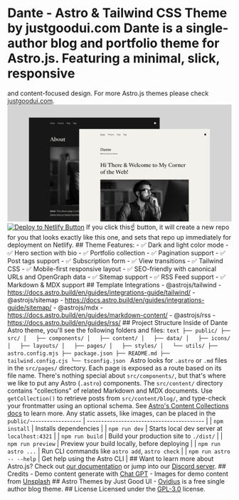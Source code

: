 # Dante - Astro & Tailwind CSS Theme by justgoodui.com Dante is a single-author blog and portfolio theme for Astro.js. Featuring a minimal, slick, responsive

and content-focused design. For more Astro.js themes please check [justgoodui.com](https://justgoodui.com/). ![Dante Astro.js Theme](public/dante-preview.jpg)
[![Deploy to Netlify
Button](https://www.netlify.com/img/deploy/button.svg)](https://app.netlify.com/start/deploy?repository=https://github.com/JustGoodUI/dante-astro-theme) If you
click this☝️ button, it will create a new repo for you that looks exactly like this one, and sets that repo up immediately for deployment on Netlify. ## Theme
Features: - ✅ Dark and light color mode - ✅ Hero section with bio - ✅ Portfolio collection - ✅ Pagination support - ✅ Post tags support - ✅ Subscription
form - ✅ View transitions - ✅ Tailwind CSS - ✅ Mobile-first responsive layout - ✅ SEO-friendly with canonical URLs and OpenGraph data - ✅ Sitemap support -
✅ RSS Feed support - ✅ Markdown & MDX support ## Template Integrations - @astrojs/tailwind - https://docs.astro.build/en/guides/integrations-guide/tailwind/ -
@astrojs/sitemap - https://docs.astro.build/en/guides/integrations-guide/sitemap/ - @astrojs/mdx - https://docs.astro.build/en/guides/markdown-content/ -
@astrojs/rss - https://docs.astro.build/en/guides/rss/ ## Project Structure Inside of Dante Astro theme, you'll see the following folders and files: `text ├──
public/ ├── src/ │   ├── components/ │   ├── content/ │   ├── data/ │   ├── icons/ │   ├── layouts/ │   ├── pages/ │   ├── styles/ │   └── utils/ ├──
astro.config.mjs ├── package.json ├── README.md ├── tailwind.config.cjs └── tsconfig.json ` Astro looks for `.astro` or `.md` files in the `src/pages/`
directory. Each page is exposed as a route based on its file name. There's nothing special about `src/components/`, but that's where we like to put any Astro
(`.astro`) components. The `src/content/` directory contains "collections" of related Markdown and MDX documents. Use `getCollection()` to retrieve posts from
`src/content/blog/`, and type-check your frontmatter using an optional schema. See [Astro's Content Collections
docs](https://docs.astro.build/en/guides/content-collections/) to learn more. Any static assets, like images, can be placed in the `public/`------------------ |
----------------------------------------- | | `npm install` | Installs dependencies | | `npm run dev` | Starts local dev server at `localhost:4321` | | `npm run
build` | Build your production site to `./dist/` | | `npm run preview` | Preview your build locally, before deploying | | `npm run astro ...` | Run CLI commands
like `astro add`, `astro check` | | `npm run astro -- --help` | Get help using the Astro CLI | ## Want to learn more about Astro.js? Check out [our
documentation](https://docs.astro.build) or jump into our [Discord server](https://astro.build/chat). ## Credits - Demo content generate with [Chat
GPT](https://chat.openai.com/) - Images for demo content from [Unsplash](https://unsplash.com/) ## Astro Themes by Just Good UI -
[Ovidius](https://github.com/JustGoodUI/ovidius-astro-theme) is a free single author blog theme. ## License Licensed under the
[GPL-3.0](https://github.com/JustGoodUI/dante-astro-theme/blob/main/LICENSE) license.
